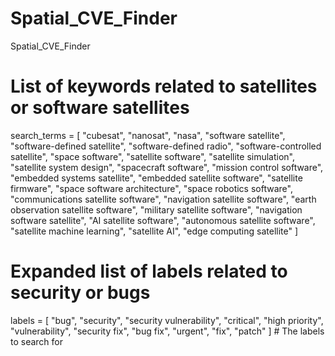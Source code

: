 # Spatial_CVE_Finder
Spatial_CVE_Finder

# List of keywords related to satellites or software satellites
search_terms = [
    "cubesat", "nanosat", "nasa", 
    "software satellite", "software-defined satellite", 
    "software-defined radio", "software-controlled satellite", 
    "space software", "satellite software", 
    "satellite simulation", "satellite system design", 
    "spacecraft software", "mission control software",
    "embedded systems satellite", "embedded satellite software",
    "satellite firmware", "space software architecture", 
    "space robotics software", "communications satellite software",
    "navigation satellite software", "earth observation satellite software",
    "military satellite software", "navigation software satellite", 
    "AI satellite software", "autonomous satellite software", 
    "satellite machine learning", "satellite AI", "edge computing satellite"
]

# Expanded list of labels related to security or bugs
labels = [
    "bug", "security", "security vulnerability", "critical", "high priority", 
    "vulnerability", "security fix", "bug fix", "urgent", "fix", "patch"
]  # The labels to search for
